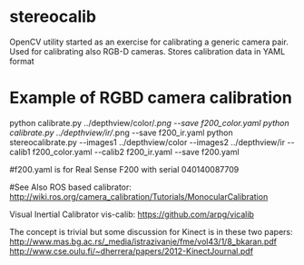 # stereocalib
OpenCV utility started as an exercise for calibrating a generic camera pair. Used for calibrating also RGB-D cameras. Stores calibration data in YAML format

# Example of RGBD camera calibration
python calibrate.py ../depthview/color/*.png --save f200_color.yaml
python calibrate.py ../depthview/ir/*.png --save f200_ir.yaml
python stereocalibrate.py --images1 ../depthview/color --images2 ../depthview/ir --calib1 f200_color.yaml --calib2 f200_ir.yaml --save f200.yaml

#f200.yaml is for Real Sense F200 with serial 040140087709


#See Also
ROS based calibrator: http://wiki.ros.org/camera_calibration/Tutorials/MonocularCalibration

Visual Inertial Calibrator vis-calib: https://github.com/arpg/vicalib


The concept is trivial but some discussion for Kinect is in these two papers: 
	http://www.mas.bg.ac.rs/_media/istrazivanje/fme/vol43/1/8_bkaran.pdf
	http://www.cse.oulu.fi/~dherrera/papers/2012-KinectJournal.pdf